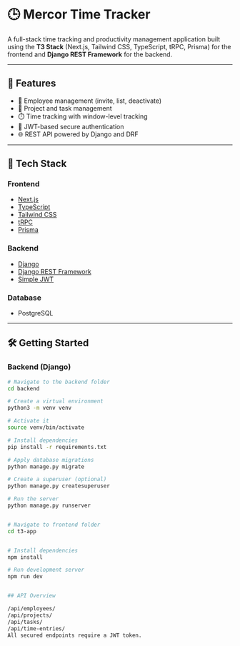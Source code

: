 # 🕒 Mercor Time Tracker

A full-stack time tracking and productivity management application built using the **T3 Stack** (Next.js, Tailwind CSS, TypeScript, tRPC, Prisma) for the frontend and **Django REST Framework** for the backend.

---

## 🚀 Features

- 👥 Employee management (invite, list, deactivate)
- 📂 Project and task management
- ⏱️ Time tracking with window-level tracking
- 🔐 JWT-based secure authentication
- 🌐 REST API powered by Django and DRF

---

## 🧰 Tech Stack

### Frontend
- [Next.js](https://nextjs.org/)
- [TypeScript](https://www.typescriptlang.org/)
- [Tailwind CSS](https://tailwindcss.com/)
- [tRPC](https://trpc.io/)
- [Prisma](https://www.prisma.io/)

### Backend
- [Django](https://www.djangoproject.com/)
- [Django REST Framework](https://www.django-rest-framework.org/)
- [Simple JWT](https://django-rest-framework-simplejwt.readthedocs.io/)

### Database
- PostgreSQL

---

## 🛠️ Getting Started

### Backend (Django)

```bash
# Navigate to the backend folder
cd backend

# Create a virtual environment
python3 -m venv venv

# Activate it
source venv/bin/activate

# Install dependencies
pip install -r requirements.txt

# Apply database migrations
python manage.py migrate

# Create a superuser (optional)
python manage.py createsuperuser

# Run the server
python manage.py runserver


# Navigate to frontend folder
cd t3-app


# Install dependencies
npm install

# Run development server
npm run dev


## API Overview

/api/employees/
/api/projects/
/api/tasks/
/api/time-entries/
All secured endpoints require a JWT token.